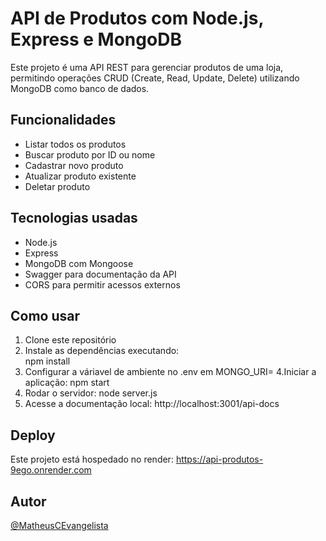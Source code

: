# API de Produtos com Node.js, Express e MongoDB

Este projeto é uma API REST para gerenciar produtos de uma loja, permitindo operações CRUD (Create, Read, Update, Delete) utilizando MongoDB como banco de dados.

## Funcionalidades

- Listar todos os produtos
- Buscar produto por ID ou nome
- Cadastrar novo produto
- Atualizar produto existente
- Deletar produto

## Tecnologias usadas

- Node.js  
- Express  
- MongoDB com Mongoose  
- Swagger para documentação da API  
- CORS para permitir acessos externos

## Como usar

1. Clone este repositório  
2. Instale as dependências executando:  
   npm install
3. Configurar a váriavel de ambiente no .env em MONGO_URI=
4.Iniciar a aplicação: npm start
5. Rodar o servidor:
node server.js
6. Acesse a documentação local:
http://localhost:3001/api-docs

## Deploy
Este projeto está hospedado no render:
https://api-produtos-9ego.onrender.com

## Autor
[@MatheusCEvangelista](https://github.com/MatheusCEvangelista)


